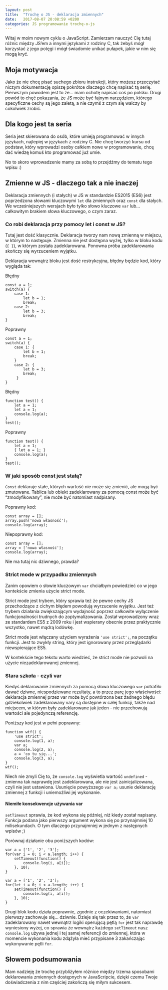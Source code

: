 ```yaml
---
layout: post
title:  "Trochę o JS - deklaracja zmiennych"
date:   2017-08-07 20:08:59 +0200
categories: JS programowanie trochę-o-js
---
```

Witaj w moim nowym cyklu o JavaScript. Zamierzam nauczyć Cię tutaj różnic między JS’em a innymi językami z rodziny C, tak żebyś mógł korzystać z jego potęgi i mógł świadomie unikać pułapek, jakie w nim się mogą kryć. 

## Moja motywacja

Jako że nie chcę pisać suchego zbioru instrukcji, który możesz przeczytać niczym dokumentację opiszę pokrótce dlaczego chcę napisać tą serię. Pierwszym powodem jest to że… mam ochotę napisać coś po polsku. Drugi powód to chęć pokazania, że JS może być fajnym narzędziem, którego specyficzne cechy są jego zaletą, a nie czymś z czym się walczy by cokolwiek zrobić. 

## Dla kogo jest ta seria

Seria jest skierowana do osób, które umieją programować w innych językach, najlepiej w językach z rodziny C. Nie chcę tworzyć kursu od podstaw, który wprowadzi osoby całkiem nowe w programowanie, chcę dać wiedzę komuś kto programować już umie. 

No to skoro wprowadzenie mamy za sobą to przejdźmy do tematu tego wpisu :) 

## Zmienne w JS - dlaczego tak a nie inaczej

Deklaracja zmiennych (i stałych) w JS w standardzie ES2015 (ES6) jest poprzedzona słowami kluczowymi `let` dla zmiennych oraz `const` dla stałych. We wcześniejszych wersjach było tylko słowo kluczowe `var` lub… całkowitym brakiem słowa kluczowego, o czym zaraz. 

### Co robi deklaracja przy pomocy let i const w JS?

Tutaj jest dość klasycznie. Deklaracja tworzy nam nową zmienną w miejscu, w którym to następuje. Zmienna nie jest dostępna wyżej, tylko w bloku kodu (`{ }`), w którym została zadeklarowana. Ponowna próba zadeklarowania skończy się wyrzuceniem wyjątku. 

Deklaracja wewnątrz bloku jest dość restrykcyjna, błędny będzie kod, który wygląda tak:

Błędny 
```
const a = 1; 
switch(a) {
    case 1: 
		let b = 1; 
		break; 
    case 2:
		let b = 3; 
		break; 
}
```
Poprawny
```
const a = 1; 
switch(a) {
    case 1: {
		let b = 1; 
		break; 
    }
    case 2: {
		let b = 3; 
		break; 
     }
}
```
Błędny 
```
function test() { 
	let a = 1;
	let a = 1; 
	console.log(a);
}
test();
```
Poprawny
```
function test() { 
	let a = 1;
	{ let a = 1; }  
	console.log(a);
}
test();
```

### W jaki sposób const jest stałą?

`Const` deklaruje stałe, których wartość nie może się zmienić, ale mogą być zmutowane. Tablica lub obiekt zadeklarowany za pomocą const może być “zmodyfikowany”, nie może być natomiast nadpisany. 

Poprawny kod: 
```
const array = [];
array.push('nowa własność');
console.log(array);
```
Niepoprawny kod: 
```
const array = [];
array = ['nowa własność'];
console.log(array);
```

Nie ma tutaj nic dziwnego, prawda?

### Strict mode w przypadku zmiennych

Zanim opowiem o słowie kluczowym `var` chciałbym powiedzieć co w jego kontekście zmienia użycie strict mode.

Strict mode jest trybem, który sprawia też że pewne cechy JS przechodzące z cichym błędem powodują wyrzucenie wyjątku. Jest też trybem działania zwiększającym wydajność poprzez całkowite wyłączenie funkcjonalności trudnych do zoptymalizowania. Został wprowadzony wraz ze standardem ES5 z 2009 roku i jest wspierany obecnie przez praktycznie wszystko, nawet mądrą lodówkę. 

Strict mode jest włączany użyciem wyrażenia `'use strict';`, na początku funkcji. Jest to zwykły string, który jest ignorowany przez przeglądarki niewspierające ES5. 

W kontekście tego tekstu warto wiedzieć, że strict mode nie pozwoli na użycie niezadeklarowanej zmiennej. 

### Stara szkoła - czyli var

Kiedyś deklarowanie zmiennych za pomocą słowa kluczowego `var` potrafiło dawać dziwne, niespodziewane rezultaty, a to przez parę jego właściwości:
deklaracja zmiennej przez var może być powtórzona bez żadnego błędu 
gdziekolwiek zadeklarowany vary są dostępne w całej funkcji, także nad miejscem, w którym były zadeklarowane jak jeden - nie przechowują wartości ale pojedynczą referencję.

Poniższy kod jest w pełni poprawny:
```
function wtf() {
    'use strict';
    console.log(1, a);
    var a;
    console.log(2, a); 
    a = 'co tu się...'; 
    console.log(3, a);
}
wtf();
```
Niech nie zmyli Cię to, że `console.log` wyświetla wartość `undefined` - zmienna tak naprawdę jest zadeklarowana, ale nie jest zainicjalizowana, czyli nie jest ustawiona. Usunięcie powyższego `var a;` usunie deklarację zmiennej z funkcji i uniemożliwi jej wykonanie. 

#### Niemiłe konsekwencje używania var

`setTimeout` sprawia, że kod wykona się później, niż kiedy został napisany. Funkcja podana jako pierwszy argument wykona się po przynajmniej 10 milisekundach. O tym dlaczego przynajmniej w jednym z następnych wpisów ;)

Porównaj działanie obu poniższych kodów:

```
var a = ['1', '2', '3'];
for(var i = 0; i < a.length; i++) {
    setTimeout(function() {
        console.log(i, a[i]);
    }, 10);
}
```

```
var a = ['1', '2', '3'];
for(let i = 0; i < a.length; i++) {
    setTimeout(function() {
        console.log(i, a[i]);
    }, 10);
}
```

Drugi blok kodu działa poprawnie, zgodnie z oczekiwaniami, natomiast pierwszy zachowuje się... dziwnie. Dzieje się tak przez to, że `var` zadeklarowany nawet wewnątrz logiki operującą pętlą `for` jest tak naprawdę wyniesiony wyżej, co sprawia że wewnątrz każdego `setTimeout` nasz `console.log` używa jednej i tej samej referencji do zmiennej, która w momencie wykonania kodu zdążyła mieć przypisane 3 zakańczając wykonywanie pętli `for`.

## Słowem podsumowania 

Mam nadzieję że trochę przybliżyłem różnice między trzema sposobami deklarowania zmiennych dostępnych w JavaScripcie, dzięki czemu Twoje doświadczenia z nim częściej zakończą się miłym sukcesem.